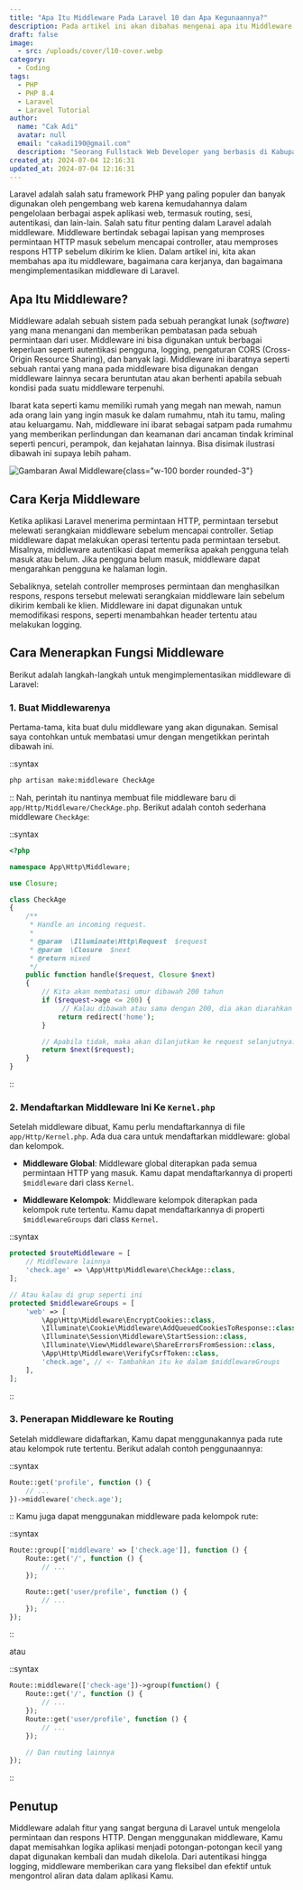 ```yaml
---
title: "Apa Itu Middleware Pada Laravel 10 dan Apa Kegunaannya?"
description: Pada artikel ini akan dibahas mengenai apa itu Middleware dan bagaimana cara menggunakannya di Laravel 10 yang mana fitur satu ini sangat berguna sekali untuk keperluan autentikasi dan juga pembatasan di sisi sistem / backend.
draft: false
image:
  - src: /uploads/cover/l10-cover.webp
category:
  - Coding
tags:
  - PHP
  - PHP 8.4
  - Laravel
  - Laravel Tutorial
author:
  name: "Cak Adi"
  avatar: null
  email: "cakadi190@gmail.com"
  description: "Seorang Fullstack Web Developer yang berbasis di Kabupaten Ngawi yang suka sekali dengan desain dan juga hal yang berbau teknologi."
created_at: 2024-07-04 12:16:31
updated_at: 2024-07-04 12:16:31
---
```


Laravel adalah salah satu framework PHP yang paling populer dan banyak digunakan oleh pengembang web karena kemudahannya dalam pengelolaan berbagai aspek aplikasi web, termasuk routing, sesi, autentikasi, dan lain-lain. Salah satu fitur penting dalam Laravel adalah middleware. Middleware bertindak sebagai lapisan yang memproses permintaan HTTP masuk sebelum mencapai controller, atau memproses respons HTTP sebelum dikirim ke klien. Dalam artikel ini, kita akan membahas apa itu middleware, bagaimana cara kerjanya, dan bagaimana mengimplementasikan middleware di Laravel.

## Apa Itu Middleware?

Middleware adalah sebuah sistem pada sebuah perangkat lunak (_software_) yang mana menangani dan memberikan pembatasan pada sebuah permintaan dari user. Middleware ini bisa digunakan untuk berbagai keperluan seperti autentikasi pengguna, logging, pengaturan CORS (Cross-Origin Resource Sharing), dan banyak lagi. Middleware ini ibaratnya seperti sebuah rantai yang mana pada middleware bisa digunakan dengan middleware lainnya secara beruntutan atau akan berhenti apabila sebuah kondisi pada suatu middleware terpenuhi.

Ibarat kata seperti kamu memiliki rumah yang megah nan mewah, namun ada orang lain yang ingin masuk ke dalam rumahmu, ntah itu tamu, maling atau keluargamu. Nah, middleware ini ibarat sebagai satpam pada rumahmu yang memberikan perlindungan dan keamanan dari ancaman tindak kriminal seperti pencuri, perampok, dan kejahatan lainnya. Bisa disimak ilustrasi dibawah ini supaya lebih paham.

![Gambaran Awal Middleware](/uploads/content/middleware-laravel/gambaran-awal-middleware.webp){class="w-100 border rounded-3"}

## Cara Kerja Middleware

Ketika aplikasi Laravel menerima permintaan HTTP, permintaan tersebut melewati serangkaian middleware sebelum mencapai controller. Setiap middleware dapat melakukan operasi tertentu pada permintaan tersebut. Misalnya, middleware autentikasi dapat memeriksa apakah pengguna telah masuk atau belum. Jika pengguna belum masuk, middleware dapat mengarahkan pengguna ke halaman login.

Sebaliknya, setelah controller memproses permintaan dan menghasilkan respons, respons tersebut melewati serangkaian middleware lain sebelum dikirim kembali ke klien. Middleware ini dapat digunakan untuk memodifikasi respons, seperti menambahkan header tertentu atau melakukan logging.

## Cara Menerapkan Fungsi Middleware

Berikut adalah langkah-langkah untuk mengimplementasikan middleware di Laravel:

### 1. Buat Middlewarenya

Pertama-tama, kita buat dulu middleware yang akan digunakan. Semisal saya contohkan untuk membatasi umur dengan mengetikkan perintah dibawah ini.

::syntax

```bash
php artisan make:middleware CheckAge
```

::
Nah, perintah itu nantinya membuat file middleware baru di `app/Http/Middleware/CheckAge.php`. Berikut adalah contoh sederhana middleware `CheckAge`:

::syntax

```php
<?php

namespace App\Http\Middleware;

use Closure;

class CheckAge
{
    /**
     * Handle an incoming request.
     *
     * @param  \Illuminate\Http\Request  $request
     * @param  \Closure  $next
     * @return mixed
     */
    public function handle($request, Closure $next)
    {
        // Kita akan membatasi umur dibawah 200 tahun
        if ($request->age <= 200) {
             // Kalau dibawah atau sama dengan 200, dia akan diarahkan ke halaman route bernama "home"
            return redirect('home');
        }

        // Apabila tidak, maka akan dilanjutkan ke request selanjutnya.
        return $next($request);
    }
}
```

::

### 2. Mendaftarkan Middleware Ini Ke `Kernel.php`

Setelah middleware dibuat, Kamu perlu mendaftarkannya di file `app/Http/Kernel.php`. Ada dua cara untuk mendaftarkan middleware: global dan kelompok.

- **Middleware Global**: Middleware global diterapkan pada semua permintaan HTTP yang masuk. Kamu dapat mendaftarkannya di properti `$middleware` dari class `Kernel`.

- **Middleware Kelompok**: Middleware kelompok diterapkan pada kelompok rute tertentu. Kamu dapat mendaftarkannya di properti `$middlewareGroups` dari class `Kernel`.

::syntax

```php
protected $routeMiddleware = [
    // Middleware lainnya
    'check.age' => \App\Http\Middleware\CheckAge::class,
];

// Atau kalau di grup seperti ini
protected $middlewareGroups = [
    'web' => [
        \App\Http\Middleware\EncryptCookies::class,
        \Illuminate\Cookie\Middleware\AddQueuedCookiesToResponse::class,
        \Illuminate\Session\Middleware\StartSession::class,
        \Illuminate\View\Middleware\ShareErrorsFromSession::class,
        \App\Http\Middleware\VerifyCsrfToken::class,
        'check.age', // <- Tambahkan itu ke dalam $middlewareGroups
    ],
];
```
::

### 3. Penerapan Middleware ke Routing

Setelah middleware didaftarkan, Kamu dapat menggunakannya pada rute atau kelompok rute tertentu. Berikut adalah contoh penggunaannya:

::syntax

```php
Route::get('profile', function () {
    // ...
})->middleware('check.age');
```
::
Kamu juga dapat menggunakan middleware pada kelompok rute:

::syntax

```php
Route::group(['middleware' => ['check.age']], function () {
    Route::get('/', function () {
        // ...
    });

    Route::get('user/profile', function () {
        // ...
    });
});
```
::

atau

::syntax
```php
Route::middleware(['check-age'])->group(function() {
    Route::get('/', function () {
        // ...
    });
    Route::get('user/profile', function () {
        // ...
    });

    // Dan routing lainnya
});
```
::

## Penutup

Middleware adalah fitur yang sangat berguna di Laravel untuk mengelola permintaan dan respons HTTP. Dengan menggunakan middleware, Kamu dapat memisahkan logika aplikasi menjadi potongan-potongan kecil yang dapat digunakan kembali dan mudah dikelola. Dari autentikasi hingga logging, middleware memberikan cara yang fleksibel dan efektif untuk mengontrol aliran data dalam aplikasi Kamu.
